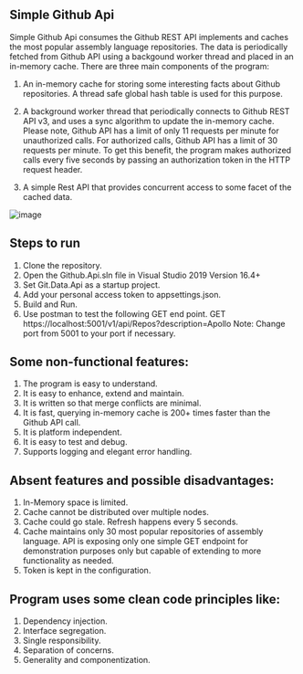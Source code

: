 ## Simple Github Api

Simple Github Api consumes the Github REST API implements and caches the most popular assembly language repositories. The data is periodically fetched from Github API using a backgound worker thread and placed in an in-memory cache. There are three main components of the program:


1. An in-memory cache for storing some interesting facts about Github repositories. A thread safe global hash table is used for this purpose.

2. A background worker thread that periodically connects to Github REST API v3, and uses a sync algorithm to update the in-memory cache. Please note, Github API has a limit of only 11 requests per minute for unauthorized calls. For authorized calls, Github API has a limit of 30 requests per minute. To get this benefit, the program makes authorized calls every five seconds by passing an authorization token in the HTTP request header.

3. A simple Rest API that provides concurrent access to some facet of the cached data.


![image](https://user-images.githubusercontent.com/44266076/82735168-abb26980-9ced-11ea-979c-c547e4390f70.png)


## Steps to run
1. Clone the repository.
2. Open the Github.Api.sln file in Visual Studio 2019 Version 16.4+
3. Set Git.Data.Api as a startup project.
4. Add your personal access token to appsettings.json.
5. Build and Run.
6. Use postman to test the following GET end point. 
      GET https://localhost:5001/v1/api/Repos?description=Apollo 
      Note: Change port from 5001 to your port if necessary.

## Some non-functional features:
1. The program is easy to understand.
2. It is easy to enhance, extend and maintain.
3. It is written so that merge conflicts are minimal.
4. It is fast, querying in-memory cache is 200+ times faster than the Github API call.
5. It is platform independent. 
6. It is easy to test and debug.
7. Supports logging and elegant error handling.

## Absent features and possible disadvantages:
1. In-Memory space is limited. 
2. Cache cannot be distributed over multiple nodes.
3. Cache could go stale. Refresh happens every 5 seconds.
4. Cache maintains only 30 most popular repositories of assembly language.
API is exposing only one simple GET endpoint for demonstration purposes only but capable of extending to more functionality as needed. 
5. Token is kept in the configuration.

## Program uses some clean code principles like:
1. Dependency injection.
2. Interface segregation.
3. Single responsibility.
4. Separation of concerns.
5. Generality and componentization.







